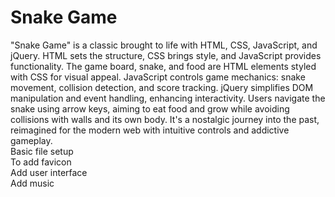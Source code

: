 # Snake Game

"Snake Game" is a classic brought to life with HTML, CSS, JavaScript, and jQuery. HTML sets the structure, CSS brings style, and JavaScript provides functionality. The game board, snake, and food are HTML elements styled with CSS for visual appeal. JavaScript controls game mechanics: snake movement, collision detection, and score tracking. jQuery simplifies DOM manipulation and event handling, enhancing interactivity. Users navigate the snake using arrow keys, aiming to eat food and grow while avoiding collisions with walls and its own body. It's a nostalgic journey into the past, reimagined for the modern web with intuitive controls and addictive gameplay.
<br>
Basic file setup
<br>
To add favicon
<br>
Add user interface
<br>
Add music